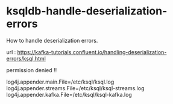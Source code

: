 # ksqldb-handle-deserialization-errors
How to handle deserialization errors.

url : https://kafka-tutorials.confluent.io/handling-deserialization-errors/ksql.html

permission denied !!

log4j.appender.main.File=/etc/ksql/ksql.log
log4j.appender.streams.File=/etc/ksql/ksql-streams.log
log4j.appender.kafka.File=/etc/ksql/ksql-kafka.log
